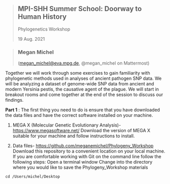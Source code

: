 > ## MPI-SHH Summer School: Doorway to Human History
>
> Phylogenetics Workshop
>
> 19 Aug. 2021


> ### Megan Michel
> (megan_michel@eva.mpg.de, @megan_michel on Mattermost)

Together we will work through some exercises to gain familiarity with phylogenetic methods used in analyses of ancient pathogen SNP data. We will be analyzing a dataset of genome-wide SNP data from ancient and modern Yersinia pestis, the causative agent of the plague. We will start in breakout rooms and come together at the end of the session to discuss our findings.

**Part 1** : The first thing you need to do is ensure that you have downloaded the data files and have the correct software installed on your machine.
 
1. MEGA X (Molecular Genetic Evolutionary Analysis)- https://www.megasoftware.net/
Download the version of MEGA X suitable for your machine and follow instructions to install.
 
2. Data files- https://github.com/meganemichel/Phylogeny_Workshop
Download this repository to a convenient location on your local machine. If you are comfortable working with Git on the command line follow the following steps:
Open a terminal window
Change into the directory where you would like to save the Phylogeny_Workshop materials 


```
cd /Users/michel/Desktop
```
